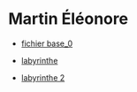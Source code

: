 # Martin Éléonore

* [fichier base_0](./base_0.html)

* [labyrinthe](./labyrinthe.html)

* [labyrinthe 2](./labyrinthe2.html)

                                                                                                                          
